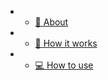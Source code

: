 - - [📖  About](pages/about.md)

- - [🧰  How it works](pages/howitworks.md)

- - [💻  How to use](pages/howtouse.md)


<footer id="mb-footer"></footer>
